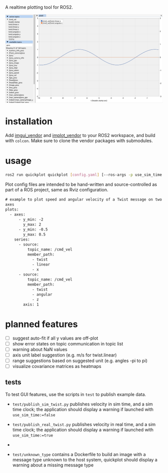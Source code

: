 A realtime plotting tool for ROS2.

![preview](doc/quickplot.png)

# installation

Add [imgui_vendor](https://github.com/Kettenhoax/imgui_vendor) and [implot_vendor](https://github.com/Kettenhoax/implot_vendor) to your ROS2 workspace, and build with `colcon`.
Make sure to clone the vendor packages with submodules.

# usage

```bash
ros2 run quickplot quickplot [config.yaml] [--ros-args -p use_sim_time:=true]
```

Plot config files are intended to be hand-written and source-controlled as part of a ROS project, same as Rviz configuration.

```
# example to plot speed and angular velocity of a Twist message on two axes
plots:
  - axes:
      - y_min: -2
        y_max: 2
      - y_min: -0.5
        y_max: 0.5
    series:
      - source:
          topic_name: /cmd_vel
          member_path:
            - twist
            - linear
            - x
      - source:
          topic_name: /cmd_vel
          member_path:
            - twist
            - angular
            - z
        axis: 1
```

# planned features

* [ ] suggest auto-fit if all y values are off-plot
* [ ] show error states on topic communication in topic list
* [ ] warning about NaN values
* [ ] axis unit label suggestion (e.g. m/s for twist.linear)
* [ ] range suggestions based on suggested unit (e.g. angles -pi to pi)
* [ ] visualize covariance matrices as heatmaps

## tests

To test GUI features, use the scripts in `test` to publish example data.

* `test/publish_sim_twist.py` publishes velocity in sim time, and a sim time clock; the application should display a warning if launched with `use_sim_time:=false`

* `test/publish_real_twist.py` publishes velocity in real time, and a sim time clock; the application should display a warning if launched with `use_sim_time:=true`
* 
* `test/unknown_type` contains a Dockerfile to build an image with a message type unknown to the host system, quickplot should display a warning about a missing message type